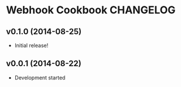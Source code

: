 Webhook Cookbook CHANGELOG
==========================

v0.1.0 (2014-08-25)
-------------------
- Initial release!

v0.0.1 (2014-08-22)
-------------------
- Development started
